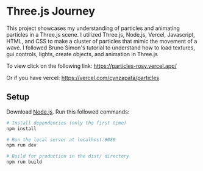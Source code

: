 # Three.js Journey
This project showcases my understanding of particles and animating particles in a Three.js scene.
I utilized Three.js, Node.js, Vercel, Javascript, HTML, and CSS to make a cluster of particles that mimic the movement of a wave.
I followed Bruno Simon's tutorial to understand how to load textures, gui controls, lights, create objects, and animation in Three.js  

 To view click on the following link: https://particles-rosy.vercel.app/
 
 Or if you have vercel: https://vercel.com/cynzapata/particles
 
## Setup
Download [Node.js](https://nodejs.org/en/download/).
Run this followed commands:

``` bash
# Install dependencies (only the first time)
npm install

# Run the local server at localhost:8080
npm run dev

# Build for production in the dist/ directory
npm run build
```
